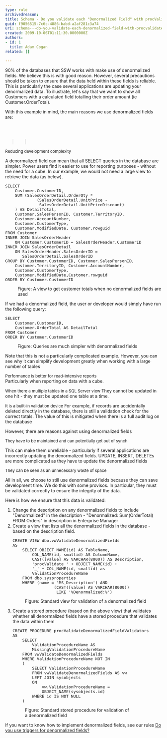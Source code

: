 ```yaml
---
type: rule
archivedreason: 
title: Schema - Do you validate each "Denormalized Field" with procValidate?
guid: f9056515-7c6c-4886-babd-a2af281c3a74
uri: schema---do-you-validate-each-denormalized-field-with-procvalidate
created: 2009-10-06T01:11:30.0000000Z
authors:
- id: 1
  title: Adam Cogan
related: []

---
```



<p>​​90% of the databases that SSW works with make use of denormalized fields. We believe this is with good reason. However, several precautions should be taken to ensure that the data held within these fields is reliable. This is particularly the case several applications are updating your denormalized data. To illustrate, let's say that we want to show all Customers with a calculated field totalling their order amount (ie Customer.OrderTotal). <br></p>
<p>With this example in mind, the main reasons we use denormalized fields are&#58; </p>
<br><excerpt class='endintro'></excerpt><br>
<blockquote dir="ltr" style="margin-right&#58;0px;"><blockquote dir="ltr" style="margin-right&#58;0px;"><p>&#160;</p></blockquote></blockquote>
<font class="ms-rteCustom-FigureGood" size="2"><font size="2">Reducing development complexity</font> </font><p>A denormalized field can mean that all SELECT queries in the database are simpler. Power users find it easier to use for reporting purposes - without the need for a cube. In our example, we would not need a large view to retrieve the data (as below). </p>
<dl class="image"><dt><font class="ms-rteCustom-CodeArea" size="+0"><pre>SELECT <br>    Customer.CustomerID, 
    SUM (SalesOrderDetail.OrderQty * 
             (SalesOrderDetail.UnitPrice - 
              SalesOrderDetail.UnitPriceDiscount)
    ) AS DetailTotal, 
    Customer.SalesPersonID, Customer.TerritoryID,
    Customer.AccountNumber, 
    Customer.CustomerType, 
    Customer.ModifiedDate, Customer.rowguid
FROM Customer <br>INNER JOIN SalesOrderHeader 
    ON Customer.CustomerID = SalesOrderHeader.CustomerID
INNER JOIN SalesOrderDetail 
    ON SalesOrderHeader.SalesOrderID = 
       SalesOrderDetail.SalesOrderID
GROUP BY Customer.CustomerID, Customer.SalesPersonID, 
    Customer.TerritoryID, Customer.AccountNumber,
    Customer.CustomerType, 
    Customer.ModifiedDate,Customer.rowguid 
ORDER BY Customer.CustomerID</pre></font></dt>
<dd>Figure&#58; A view to get customer totals when no denormalized fields are used </dd></dl>
If we had a denormalized field, the user or developer would simply have run the following query&#58; <dl class="image"><dt><font class="ms-rteCustom-CodeArea" size="+0"><pre>SELECT <br>    Customer.CustomerID, <br>    Customer.OrderTotal AS DetailTotal 
FROM Customer 
ORDER BY Customer.CustomerID</pre></font></dt>
<dd>Figure&#58; Queries are much simpler with denormalized fields </dd></dl>
<p>Note that this is not a particularly complicated example. However, you can see why it can simplify development greatly when working with a large number of tables</p>
<p><font class="ms-rteCustom-FigureGood" size="2"><font size="2">Performance is better for read-intensive reports</font><br></font>Particularly when reporting on data with a cube. </p>
<p><font class="ms-rteCustom-FigureGood" size="2"><font size="2">When there a multiple tables in a SQL Server view</font> </font>They cannot be updated in one hit - they must be updated one table at a time.&#160;&#160;</p>
<p><font class="ms-rteCustom-FigureGood" size="2"><font size="2">It is a built-in validation device</font></font> For example, if records are accidentally deleted directly in the database, there is still a validation check for the correct totals. The value of this is mitigated when there is a full audit log on the database </p>
<p>However, there are reasons against using denormalized fields </p>
<font class="ms-rteCustom-FigureBad" size="2"><font size="2">They have to be maintained and can potentially get out of synch</font></font> <p>This can make&#160;them unreliable - particularly if several applications are incorrectly updating the denormalized fields. UPDATE, INSERT, DELETEs are more complicated as they have to update the denormalized fields </p>
<font class="ms-rteCustom-FigureBad" size="2"><font size="2">They can be seen as an unnecessary waste of space</font></font> <p>All in all, we choose to still use denormalized fields because they can save development time. We do this with some provisos. In particular, they must be validated correctly to ensure the integrity of the data. </p>
<p>Here is how we ensure that this data is validated&#58; </p>
<ol><li>Change the description on any denormalized fields to include &quot;Denormalized&quot; in the description - &quot;Denormalized&#58; Sum(OrderTotal) FROM Orders&quot; in description in Enterprise Manager </li>
<li>Create a view that lists all the denormalized fields in the database - based on the description field. <dl class="image"><dt><font class="ms-rteCustom-CodeArea" size="+0"><pre>CREATE VIEW dbo.vwValidateDenormalizedFields
AS
    SELECT OBJECT_NAME(id) AS TableName, 
        COL_NAME(id, smallid) AS ColumnName,
        CAST([value] AS VARCHAR(8000)) AS Description,
        'procValidate_' + OBJECT_NAME(id) + 
        '_' + COL_NAME(id, smallid) as
        ValidationProcedureName
    FROM dbo.sysproperties
    WHERE (name = 'MS_Description') AND 
                 (CAST([value] AS VARCHAR(8000))
                  LIKE '%Denormalized&#58;%')
</pre></font></dt>
<dd>Figure&#58; Standard view for validation of a denormalized field </dd></dl></li>
<li>Create a stored procedure (based on the above view) that validates whether all denormalized fields have a stored procedure that validates the data within them <dl class="image"><dt><font class="ms-rteCustom-CodeArea" size="+0"><pre>CREATE PROCEDURE procValidateDenormalizedFieldValidators
AS
    SELECT 
        ValidationProcedureName AS
        MissingValidationProcedureName 
    FROM vwValidateDenormalizedFields
    WHERE ValidationProcedureName NOT IN
    (
        SELECT ValidationProcedureName
        FROM vwValidateDenormalizedFields AS vw
        LEFT JOIN sysobjects 
        ON 
            vw.ValidationProcedureName = 
            OBJECT_NAME(sysobjects.id)
        WHERE id IS NOT NULL
    )
</pre></font></dt>
<dd>Figure&#58; Standard stored procedure for validation of a&#160;denormalized field </dd></dl></li></ol>
If you want to know how to implement denormalized fields, see our rules <a href="http&#58;//www.ssw.com.au/ssw/standards/rules/rulestobettersqlserverdatabases.aspx#triggersdenormalized">Do you use triggers for denormalized fields?</a> 


